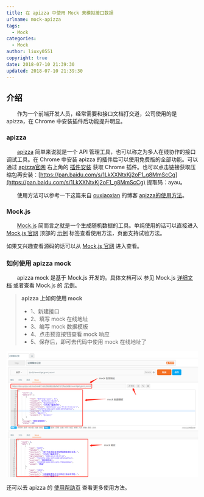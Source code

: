 ```yaml
---
title: 在 apizza 中使用 Mock 来模拟接口数据
urlname: mock-apizza
tags:
  - Mock
categories:
  - Mock
author: liuxy0551
copyright: true
date: 2018-07-10 21:39:30
updated: 2018-07-10 21:39:30
---
```


## 介绍

　　作为一个前端开发人员，经常需要和接口文档打交道，公司使用的是 apizza，在 Chrome 中安装插件后功能提升明显。
<!--more-->


### apizza

　　[apizza](https://apizza.net/) 简单来说就是一个 API 管理工具，也可以称之为多人在线协作的接口调试工具。在 Chrome 中安装 apizza 的插件后可以使用免费版的全部功能。可以通过
 [apizza官网](https://apizza.net/) 右上角的 [插件安装](https://apizza.net/page/downloadext) 获取 Chrome 插件。也可以点击链接获取压缩包再安装：[https://pan.baidu.com/s/1LkXXNtxKj2oF1_g8MmScCg](https://pan.baidu.com/s/1LkXXNtxKj2oF1_g8MmScCg) 提取码：ayau。

　　使用方法可以参考一下这篇来自 [ouxiaoxian](https://me.csdn.net/ouxiaoxian) 的博客 [apizza的使用方法](https://blog.csdn.net/ouxiaoxian/article/details/80526979)。


### Mock.js

　　[Mock.js](http://mockjs.com/) 简而言之就是一个生成随机数据的工具。单纯使用的话可以直接进入 [Mock.js 官网](http://mockjs.com/) 顶部的 [示例](http://mockjs.com/examples.html) 标签查看使用方法，页面支持试验方法。

如果又兴趣查看源码的话可以从 [Mock.js 官网](http://mockjs.com/) 进入查看。


### 如何使用 apizza mock

　　apizza mock 是基于 Mock.js 开发的。具体文档可以 参见 Mock.js [详细文档](https://github.com/nuysoft/Mock/wiki) 或者查看 Mock.js 的 [示例](http://mockjs.com/examples.html)。

>**apizza 上如何使用 mock**
>* 1、新建接口
>* 2、填写 mock 在线地址
>* 3、编写 mock 数据模板
>* 4、点击预览按钮查看 mock 响应
>* 5、保存后，即可去代码中使用 mock 在线地址了

![](https://raw.githubusercontent.com/liuxy0551/liuxy0551.github.io.jekyll/master/images/posts/apizza_Mock/apizza.png)

还可以去 apizza 的 [使用帮助页](https://apizza.net/wiki/datamodel) 查看更多使用方法。
